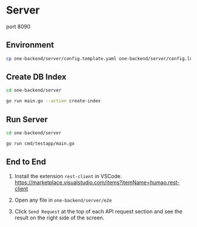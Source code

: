 # Server

port 8090

## Environment

```sh
cp one-backend/server/config.template.yaml one-backend/server/config.local.yaml  
```

## Create DB Index

```sh
cd one-backend/server

go run main.go --action create-index
```

## Run Server

```sh
cd one-backend/server

go run cmd/testapp/main.go
```

## End to End

1. Install the extension `rest-client` in VSCode. <https://marketplace.visualstudio.com/items?itemName=humao.rest-client>

2. Open any file in `one-backend/server/e2e`

3. Click `Send Request` at the top of each API request
section and see the result on the right side of the screen.

